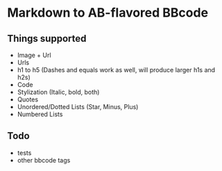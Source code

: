 # Markdown to AB-flavored BBcode

## Things supported

* Image + Url
* Urls
* h1 to h5 (Dashes and equals work as well, will produce larger h1s and h2s)
* Code
* Stylization (Italic, bold, both)
* Quotes
* Unordered/Dotted Lists (Star, Minus, Plus)
* Numbered Lists

## Todo
- tests
- other bbcode tags 
